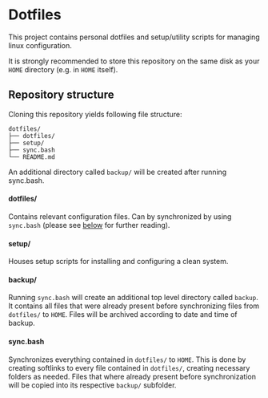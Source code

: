 # Dotfiles

This project contains personal dotfiles and setup/utility scripts for managing
linux configuration.

It is strongly recommended to store this repository on the same disk as your
`HOME` directory (e.g. in `HOME` itself).

## Repository structure

Cloning this repository yields following file structure:

```
dotfiles/
├── dotfiles/
├── setup/
├── sync.bash
└── README.md
```

An additional directory called `backup/` will be created after running
sync.bash.

#### dotfiles/
Contains relevant configuration files. Can by synchronized by using `sync.bash`
(please see [below](#syncbash) for further reading).

#### setup/
Houses setup scripts for installing and configuring a clean system.

#### backup/
Running `sync.bash` will create an additional top level directory called
`backup`. It contains all files that were already present before synchronizing
files from `dotfiles/` to `HOME`. Files will be archived according to date and
time of backup.

#### sync.bash
Synchronizes everything contained in `dotfiles/` to `HOME`. This is done by
creating softlinks to every file contained in `dotfiles/`, creating necessary
folders as needed. Files that where already present before synchronization will
be copied into its respective `backup/` subfolder.
